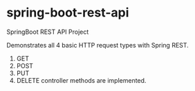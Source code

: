 # spring-boot-rest-api
SpringBoot REST API Project

Demonstrates all 4 basic HTTP request types with Spring REST.

1. GET
2. POST
3. PUT 
4. DELETE controller methods are implemented.
